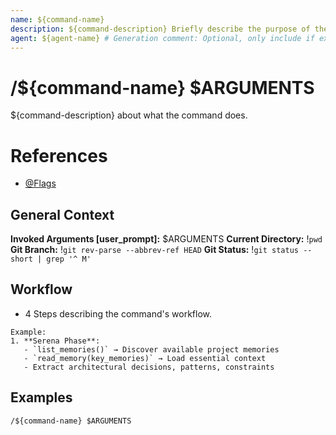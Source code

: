 ```yaml
---
name: ${command-name}
description: ${command-description} Briefly describe the purpose of the command.
agent: ${agent-name} # Generation comment: Optional, only include if explicitly required by agent/user.
---
```


# /${command-name} $ARGUMENTS

${command-description} about what the command does.

# References
- [@Flags](../FLAGS.md)

## General Context
**Invoked Arguments [user_prompt]:** $ARGUMENTS
**Current Directory:** !`pwd`
**Git Branch:** !`git rev-parse --abbrev-ref HEAD`
**Git Status:**
!`git status --short | grep '^ M'`

## Workflow
- 4 Steps describing the command's workflow.

```
Example:
1. **Serena Phase**:
   - `list_memories()` → Discover available project memories
   - `read_memory(key_memories)` → Load essential context
   - Extract architectural decisions, patterns, constraints
```

## Examples
```
/${command-name} $ARGUMENTS
```

